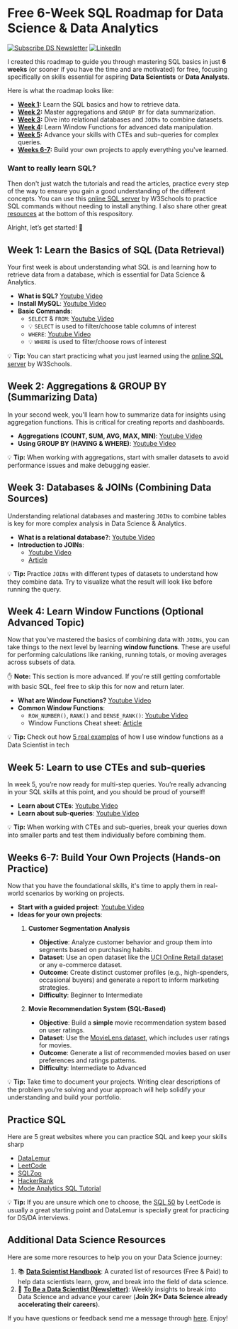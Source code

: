 # Free 6-Week SQL Roadmap for Data Science & Data Analytics

[![Subscribe DS Newsletter](https://img.shields.io/badge/Subscribe-DS%20Newsletter-orange)](https://tobeadatascientist.substack.com/)
[![LinkedIn](https://img.shields.io/badge/LinkedIn-Connect-blue)](https://www.linkedin.com/in/andresvourakis/)

I created this roadmap to guide you through mastering SQL basics in just **6 weeks** (or sooner if you have the time and are motivated) for free, focusing specifically on skills essential for aspiring **Data Scientists** or **Data Analysts**.

Here is what the roadmap looks like:

- **[Week 1](#week-1-learn-the-basics-of-sql-data-retrieval):** Learn the SQL basics and how to retrieve data.
- **[Week 2](#week-2-aggregations--group-by-summarizing-data):** Master aggregations and `GROUP BY` for data summarization.
- **[Week 3](#week-3-databases--joins-combining-data-sources):** Dive into relational databases and `JOINs` to combine datasets.
- **[Week 4](#week-4-learn-window-functions-optional-advanced-topic):** Learn Window Functions for advanced data manipulation.
- **[Week 5](#week-5-learn-to-use-ctes-and-sub-queries):** Advance your skills with CTEs and sub-queries for complex queries.
- **[Weeks 6-7](#weeks-6-7-build-your-own-projects-hands-on-practice):** Build your own projects to apply everything you've learned.

### Want to really learn SQL?
Then don't just watch the tutorials and read the articles, practice every step of the way to ensure you gain a good understanding of the different concepts. You can use this [online SQL server](https://www.w3schools.com/sql/trysql.asp?filename=trysql_select_all) by W3Schools to practice SQL commands without needing to install anything. I also share other great [resources](#practice-sql) at the bottom of this respository.

Alright, let’s get started! 🚀

## Week 1: Learn the Basics of SQL (Data Retrieval)

Your first week is about understanding what SQL is and learning how to retrieve data from a database, which is essential for Data Science & Analytics.

- **What is SQL?** [Youtube Video](https://www.youtube.com/watch?v=zsjvFFKOm3c)
- **Install MySQL**: [Youtube Video](https://www.youtube.com/watch?v=wgRwITQHszU)
- **Basic Commands**:
  - `SELECT` & `FROM`: [Youtube Video](https://www.youtube.com/watch?v=HYD8KjPB9F8)
  - 💡 `SELECT` is used to filter/choose table columns of interest
  - `WHERE`: [Youtube Video](https://www.youtube.com/watch?v=MARn_mssG4A)
  - 💡 `WHERE` is used to filter/choose rows of interest

💡 **Tip:** You can start practicing what you just learned using the [online SQL server](https://www.w3schools.com/sql/trysql.asp?filename=trysql_select_all) by W3Schools.

## Week 2: Aggregations & GROUP BY (Summarizing Data)

In your second week, you'll learn how to summarize data for insights using aggregation functions. This is critical for creating reports and dashboards.

- **Aggregations (COUNT, SUM, AVG, MAX, MIN)**: [Youtube Video](https://www.youtube.com/watch?v=jcoJuc5e3RE)
- **Using GROUP BY (HAVING & WHERE)**: [Youtube Video](https://www.youtube.com/watch?v=nNrgRVIzeHg)

💡 **Tip:** When working with aggregations, start with smaller datasets to avoid performance issues and make debugging easier.


## Week 3: Databases & JOINs (Combining Data Sources)

Understanding relational databases and mastering `JOINs` to combine tables is key for more complex analysis in Data Science & Analytics.

- **What is a relational database?**: [Youtube Video](https://www.youtube.com/watch?v=OqjJjpjDRLc)
- **Introduction to JOINs**:
    - [Youtube Video](https://www.youtube.com/watch?v=9URM1_2S0ho)
    - [Article](https://www.atlassian.com/data/sql/sql-join-types-explained-visually)

💡 **Tip:** Practice `JOINs` with different types of datasets to understand how they combine data. Try to visualize what the result will look like before running the query.


## Week 4: Learn Window Functions (Optional Advanced Topic)

Now that you’ve mastered the basics of combining data with `JOINs`, you can take things to the next level by learning **window functions**. These are useful for performing calculations like ranking, running totals, or moving averages across subsets of data.

✋ **Note:** This section is more advanced. If you're still getting comfortable with basic SQL, feel free to skip this for now and return later.

- **What are Window Functions?** [Youtube Video](https://www.youtube.com/watch?v=xFeOVIIRyvQ)
- **Common Window Functions**:
  - `ROW_NUMBER()`, `RANK()` and `DENSE_RANK()`: [Youtube Video](https://www.youtube.com/watch?v=rIcB4zMYMas)
  - Window Functions Cheat sheet: [Article](https://www.datacamp.com/cheat-sheet/sql-window-functions-cheat-sheet)

💡 **Tip:** Check out how [5 real examples](https://tobeadatascientist.substack.com/p/5-powerful-ways-i-use-sql-window-functions) of how I use window functions as a Data Scientist in tech

## Week 5: Learn to use CTEs and sub-queries

In week 5, you’re now ready for multi-step queries. You’re really advancing in your SQL skills at this point, and you should be proud of yourself!

- **Learn about CTEs**: [Youtube Video](https://www.youtube.com/watch?v=_SanZ41uTlw)
- **Learn about sub-queries**: [Youtube Video](https://www.youtube.com/watch?v=GpC0XyiJPEo)

💡 **Tip:** When working with CTEs and sub-queries, break your queries down into smaller parts and test them individually before combining them.

## Weeks 6-7: Build Your Own Projects (Hands-on Practice)

Now that you have the foundational skills, it's time to apply them in real-world scenarios by working on projects.

- **Start with a guided project**: [Youtube Video](https://www.youtube.com/watch?v=JaUKDbCXMX4)
- **Ideas for your own projects**:
    1. **Customer Segmentation Analysis**
        - **Objective**: Analyze customer behavior and group them into segments based on purchasing habits.
        - **Dataset**: Use an open dataset like the [UCI Online Retail dataset](https://archive.ics.uci.edu/ml/datasets/online+retail) or any e-commerce dataset.
        - **Outcome**: Create distinct customer profiles (e.g., high-spenders, occasional buyers) and generate a report to inform marketing strategies.
        - **Difficulty**: Beginner to Intermediate

    2. **Movie Recommendation System (SQL-Based)**
        - **Objective**: Build a **simple** movie recommendation system based on user ratings.
        - **Dataset**: Use the [MovieLens dataset](https://grouplens.org/datasets/movielens/), which includes user ratings for movies.
        - **Outcome**: Generate a list of recommended movies based on user preferences and ratings patterns.
        - **Difficulty**: Intermediate to Advanced

💡 **Tip:** Take time to document your projects. Writing clear descriptions of the problem you’re solving and your approach will help solidify your understanding and build your portfolio.

## Practice SQL
Here are 5 great websites where you can practice SQL and keep your skills sharp

- [DataLemur](https://datalemur.com/sql-tutorial)
- [LeetCode](https://leetcode.com/problemset/database/)
- [SQLZoo](https://sqlzoo.net/)
- [HackerRank](https://www.hackerrank.com/domains/sql)
- [Mode Analytics SQL Tutorial](https://mode.com/sql-tutorial/)

💡 **Tip:** If you are unsure which one to choose, the [SQL 50](https://leetcode.com/studyplan/top-sql-50/) by LeetCode is usually a great starting point and DataLemur is specially great for practicing for DS/DA interviews.

## Additional Data Science Resources

 Here are some more resources to help you on your Data Science journey:

1. 📚 **[Data Scientist Handbook](https://github.com/andresvourakis/data-scientist-handbook)**: A curated list of resources (Free & Paid) to help data scientists learn, grow, and break into the field of data science.
2. 💌 **[To Be a Data Scientist (Newsletter)](https://tobeadatascientist.substack.com/)**: Weekly insights to break into Data Science and advance your career (**Join 2K+ Data Science already accelerating their careers**).

If you have questions or feedback send me a message through [here](https://www.linkedin.com/in/andresvourakis/). Enjoy!
